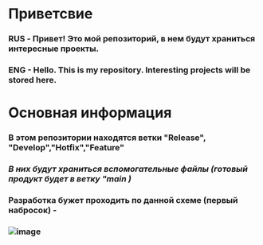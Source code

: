 

# Приветсвие # 
### RUS - Привет! Это мой репозиторий, в нем будут храниться интересные проекты.
### ENG - Hello. This is my repository. Interesting projects will be stored here.

# Основная информация #  
### В этом репозитории находятся ветки "Release", "Develop","Hotfix","Feature"
### ***В них будут храниться вспомогательные файлы (готовый продукт будет в ветку "main )*** 
### Разработка бужет проходить по данной схеме (первый набросок) -
### ![image]( https://user-images.githubusercontent.com/107905872/198028451-21bbe7d9-0b83-4b18-bc10-cd700a4493e9.png )
